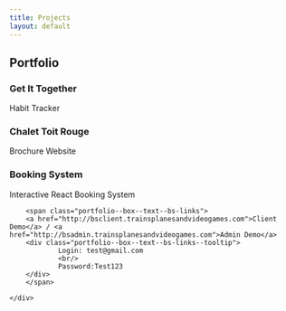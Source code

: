```yaml
---
title: Projects
layout: default
---
```



<div class="heading">
<h2>Portfolio</h2>
<div class="heading--animation"></div>
</div>

<div class="portfolio--box" id="getItTogether" onclick="changePage(getItTogether)">
	<div class="portfolio--box--text">
		<h3>Get It Together</h3>
		<span class="portfolio--box--text--tagline">Habit Tracker</span>
	</div>
</div>

<div class="portfolio--box" id="chaletToitRouge" onclick="changePage(chaletToitRouge)">
	<div class="portfolio--box--text">
		<h3>Chalet Toit Rouge</h3>
		<span class="portfolio--box--text--tagline">Brochure Website</span>
	</div>
</div>
<div class="portfolio--box" id="bookingSystem">
	<div class="portfolio--box--text">
		<h3>Booking System</h3>
		<span class="portfolio--box--text--tagline">Interactive React Booking System</span>

		<span class="portfolio--box--text--bs-links">
		<a href="http://bsclient.trainsplanesandvideogames.com">Client Demo</a> / <a href="http://bsadmin.trainsplanesandvideogames.com">Admin Demo</a>
		<div class="portfolio--box--text--bs-links--tooltip">
				Login: test@gmail.com
				<br/>
				Password:Test123
		</div>
		</span>

	</div>
</div>
